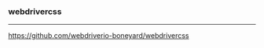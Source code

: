 ### webdrivercss
---
https://github.com/webdriverio-boneyard/webdrivercss

```
```

```
```

```
```

